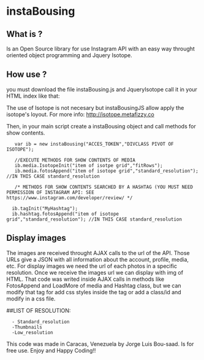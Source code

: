 # instaBousing

## What is ? 

   Is an Open Source library for use Instagram API with an easy way throught oriented object programming and Jquery Isotope.

## How use ?

   you must download the file instaBousing.js and JqueryIsotope call it in your HTML index like that:
   
   <script src="SomeWhereOfYourHD/isotope.js"></script>
   <script src="SomeWhereOfYourHD/instaBousing.js"></script>
   
   The use of Isotope is not necesary but instaBousingJS allow apply the isotope's loyout. For more info: http://isotope.metafizzy.co
   
   
   Then, in your main script create a instaBousing object and call methods for show contents.
   
   
       var ib = new instaBousing("ACCES_TOKEN","DIVCLASS PIVOT OF ISOTOPE");
       
       //EXECUTE METHODS FOR SHOW CONTENTS OF MEDIA
       ib.media.IsotopeInit("item of isotpe grid","fitRows"); 
       ib.media.fotosAppend("item of isotope grid","standard_resolution"); //IN THIS CASE standard_resolution

       /* METHODS FOR SHOW CONTENTS SEARCHED BY A HASHTAG (YOU MUST NEED PERMISSION OF INSTAGRAM API: SEE https://www.instagram.com/developer/review/ */

      ib.tagInit("MyHashtag");
      ib.hashtag.fotosAppend("item of isotope grid","standard_resolution"); //IN THIS CASE standard_resolution
   
   
## Display images

   The images are received throught AJAX calls to the url of the API. Those URLs give a JSON with all information about the account, profile, media, etc. For display images we need the url of each photos in a specific resolution. Once we receive the images url we can display with img of HTML. That code was writed inside AJAX calls in methods like FotosAppend and LoadMore of media and Hashtag class, but we can modify that tag for add css styles inside the tag or add a class/id and modify in a css file.   
   
   
   ##LIST OF RESOLUTION:
   
      - Standard_resolution
      -Thumbnails
      -Low_resolution
 
 
This code was made in Caracas, Venezuela by Jorge Luis Bou-saad. Is for free use. Enjoy and Happy Coding!!
